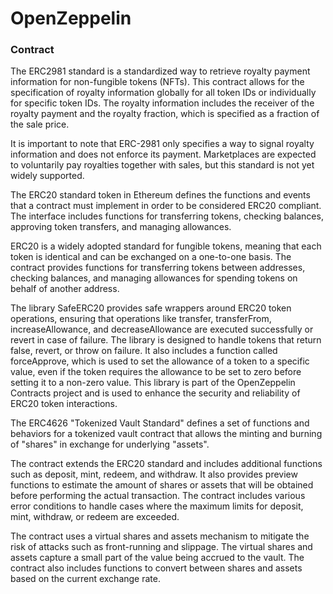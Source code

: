# OpenZeppelin

### Contract

The ERC2981 standard is a standardized way to retrieve royalty payment information for non-fungible tokens (NFTs). This contract allows for the specification of royalty information globally for all token IDs or individually for specific token IDs. The royalty information includes the receiver of the royalty payment and the royalty fraction, which is specified as a fraction of the sale price.

It is important to note that ERC-2981 only specifies a way to signal royalty information and does not enforce its payment. Marketplaces are expected to voluntarily pay royalties together with sales, but this standard is not yet widely supported.

The ERC20 standard token in Ethereum defines the functions and events that a contract must implement in order to be considered ERC20 compliant. The interface includes functions for transferring tokens, checking balances, approving token transfers, and managing allowances.

ERC20 is a widely adopted standard for fungible tokens, meaning that each token is identical and can be exchanged on a one-to-one basis. The contract provides functions for transferring tokens between addresses, checking balances, and managing allowances for spending tokens on behalf of another address.

The library SafeERC20 provides safe wrappers around ERC20 token operations, ensuring that operations like transfer, transferFrom, increaseAllowance, and decreaseAllowance are executed successfully or revert in case of failure. The library is designed to handle tokens that return false, revert, or throw on failure. It also includes a function called forceApprove, which is used to set the allowance of a token to a specific value, even if the token requires the allowance to be set to zero before setting it to a non-zero value. This library is part of the OpenZeppelin Contracts project and is used to enhance the security and reliability of ERC20 token interactions.

The ERC4626 "Tokenized Vault Standard" defines a set of functions and behaviors for a tokenized vault contract that allows the minting and burning of "shares" in exchange for underlying "assets".

The contract extends the ERC20 standard and includes additional functions such as deposit, mint, redeem, and withdraw. It also provides preview functions to estimate the amount of shares or assets that will be obtained before performing the actual transaction. The contract includes various error conditions to handle cases where the maximum limits for deposit, mint, withdraw, or redeem are exceeded.

The contract uses a virtual shares and assets mechanism to mitigate the risk of attacks such as front-running and slippage. The virtual shares and assets capture a small part of the value being accrued to the vault. The contract also includes functions to convert between shares and assets based on the current exchange rate.


